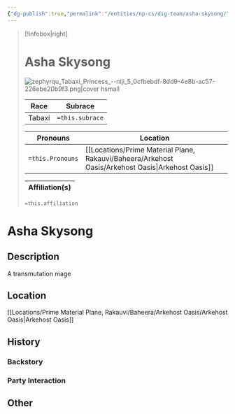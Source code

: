 ```yaml
---
{"dg-publish":true,"permalink":"/entities/np-cs/dig-team/asha-skysong/","tags":["Creature","NPC","DigTeam"]}
---
```



> [!infobox|right]
> # Asha Skysong
> ![zephyrqu_Tabaxi_Princess_--niji_5_0cfbebdf-8dd9-4e8b-ac57-226ebe20b9f3.png|cover hsmall](/img/user/Images/Creatures/zephyrqu_Tabaxi_Princess_--niji_5_0cfbebdf-8dd9-4e8b-ac57-226ebe20b9f3.png)
> 
> Race | Subrace |
> ---|---|
> Tabaxi | `=this.subrace` |
> 
> 
> Pronouns|Location| 
> ---|---|
> `=this.Pronouns`|[[Locations/Prime Material Plane, Rakauvi/Baheera/Arkehost Oasis/Arkehost Oasis\|Arkehost Oasis]]|
> 
> Affiliation(s)|
> ---|
> `=this.affiliation`






# Asha Skysong

## Description
A transmutation mage
## Location
[[Locations/Prime Material Plane, Rakauvi/Baheera/Arkehost Oasis/Arkehost Oasis\|Arkehost Oasis]]
## History

### Backstory

### Party Interaction

## Other

